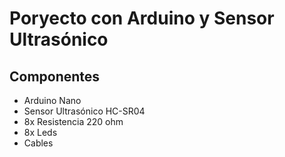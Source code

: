 # Poryecto con Arduino y Sensor Ultrasónico

## Componentes

- Arduino Nano
- Sensor Ultrasónico HC-SR04
- 8x Resistencia 220 ohm
- 8x Leds
- Cables
